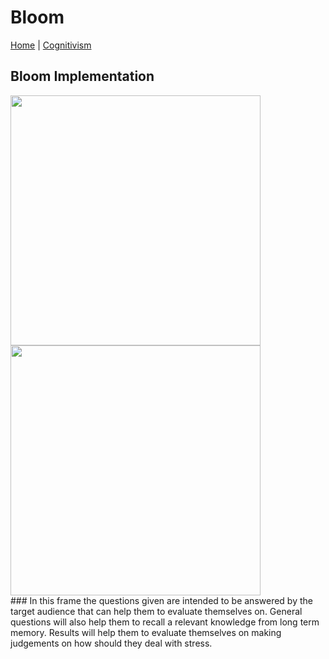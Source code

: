 # Bloom
[Home](../../index.md) | [Cognitivism](../cognitivism.md)
## Bloom Implementation
<img height="400px" src="https://scontent.fmnl4-1.fna.fbcdn.net/v/t1.15752-9/126502058_379745179921614_7058430287207761990_n.png?_nc_cat=104&ccb=2&_nc_sid=ae9488&_nc_eui2=AeHxMlDXZAgtE3GzaFYRBc-tCk9J6Omq7mkKT0no6aruaWrXYkV3CRX6UvM_R9DcMgFW3SQSocmoP61ahHsRHT7l&_nc_ohc=SgnOoFywxz0AX9_xOj0&_nc_ht=scontent.fmnl4-1.fna&oh=96d533c5d59d2e3bac857311ce68dd21&oe=5FDBD100"/>
<img height="400px" src="https://scontent.fmnl4-1.fna.fbcdn.net/v/t1.15752-9/126485399_2863766107175972_8630347519937991555_n.png?_nc_cat=103&ccb=2&_nc_sid=ae9488&_nc_eui2=AeHibgu4MeS22EHUBGDO_Kdub9b8e1pO5Clv1vx7Wk7kKQodJt326tprhTchHhgwLPbHjEaqrQP64P0brNWu4wx6&_nc_ohc=-qvwCMYQ8HgAX9wy6es&_nc_ht=scontent.fmnl4-1.fna&oh=005cd37c145cfca2148d35416a0680cd&oe=5FDAE956"/> <br>
### In this frame the questions given are intended to be answered by the target audience that can help them to evaluate themselves on. General questions will also help them to recall a relevant knowledge from long term memory. Results will help them to evaluate themselves on making judgements on how should they deal with stress.

